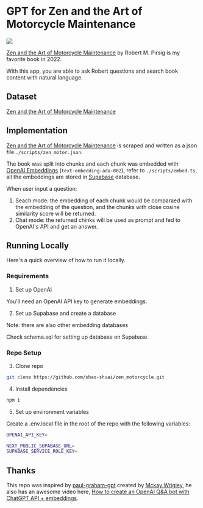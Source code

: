 # GPT for Zen and the Art of Motorcycle Maintenance

![](./public/demo.gif)

[Zen and the Art of Motorcycle Maintenance](https://en.wikipedia.org/wiki/Zen_and_the_Art_of_Motorcycle_Maintenance) by Robert M. Pirsig is my favorite book in 2022.

With this app, you are able to ask Robert questions and search book content with natural language.

## Dataset

[Zen and the Art of Motorcycle Maintenance](https://archive.org/stream/ZenAndTheArtOfMotorcycleRepair-RobertPirsig/zen-motorcycle_djvu.txt)

## Implementation

[Zen and the Art of Motorcycle Maintenance](https://archive.org/stream/ZenAndTheArtOfMotorcycleRepair-RobertPirsig/zen-motorcycle_djvu.txt) is scraped and written as a json file `./scripts/zen_motor.json`.

The book was split into chunks and each chunk was embedded with [OpenAI Embeddings](https://platform.openai.com/docs/guides/embeddings) (`text-embedding-ada-002`), refer to `./scripts/embed.ts`, all the embeddings are stored in [Supabase](https://supabase.com/) database.

When user input a question:
1. Seach mode: the embedding of each chunk would be comparaed with the embedding of the question, and the chunks with close cosine similarity score will be returned.
2. Chat mode: the returned chinks will be used as prompt and fed to OpenAI's API and get an answer.

## Running Locally

Here's a quick overview of how to run it locally.

### Requirements

1. Set up OpenAI

You'll need an OpenAI API key to generate embeddings.

2. Set up Supabase and create a database

Note: there are also other embedding databases

Check schema.sql for setting up database on Supabase.

### Repo Setup

3. Clone repo

```bash
git clone https://github.com/shao-shuai/zen_motorcycle.git
```

4. Install dependencies

```bash
npm i
```

5. Set up environment variables

Create a .env.local file in the root of the repo with the following variables:

```bash
OPENAI_API_KEY=

NEXT_PUBLIC_SUPABASE_URL=
SUPABASE_SERVICE_ROLE_KEY=
```

## Thanks

This repo was inspired by [paul-graham-gpt](https://github.com/mckaywrigley/paul-graham-gpt) created by [Mckay Wrigley](https://github.com/mckaywrigley), he also has an awesome video here, [How to create an OpenAI Q&A bot with ChatGPT API + embeddings](https://www.youtube.com/watch?v=RM-v7zoYQo0&t=2412s).


